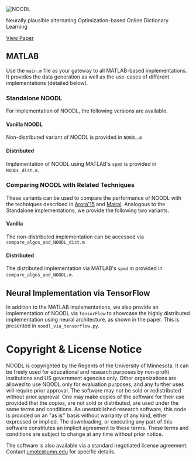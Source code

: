 ![NOODL](https://github.com/srambhatla/NOODL/blob/master/extras/logo.png "NOODL")

Neurally plausible alternating Optimization-based Online Dictionary Learning 

[View Paper](https://openreview.net/forum?id=HJeu43ActQ)

## MATLAB
Use the `main.m` file as your gateway to all MATLAB-based implementations. It provides the data generation as well as the use-cases of different implementations (detailed below).

### Standalone NOODL
For implementation of NOODL, the following versions are available.

#### Vanilla NOODL
Non-distributed variant of NOODL is provided in `NOODL.m`

#### Distributed
Implementation of NOODL using MATLAB's `spmd` is provided in `NOODL_dist.m`.

### Comparing NOODL with Related Techniques
These variants can be used to compare the performance of NOODL with the techniques described in [Arora'15](http://proceedings.mlr.press/v40/Arora15.html) and [Mairal](https://dl.acm.org/citation.cfm?id=1553463). Analogous to the Standalone implementations, we provide the following two variants.

#### Vanilla
The non-distributed implementation can be accessed via `compare_algos_and_NOODL_dist.m`

#### Distributed
The distributed implementation via MATLAB's `spmd` in provided in `compare_algos_and_NOODL.m`.

## Neural Implementation via TensorFlow
In addition to the MATLAB implementations, we also provide an implementation of NOODL via `TensorFlow` to showcase the highly distributed implementation using neural architecture, as shown in the paper. This is presented in `noodl_via_tensorflow.py`.

# Copyright & License Notice
NOODL is copyrighted by the Regents of the University of Minnesota. It can be freely used for educational and research purposes by non-profit institutions and US government agencies only. Other organizations are allowed to use NOODL only for evaluation purposes, and any further uses will require prior approval. The software may not be sold or redistributed without prior approval. One may make copies of the software for their use provided that the copies, are not sold or distributed, are used under the same terms and conditions.
As unestablished research software, this code is provided on an "as is'' basis without warranty of any kind, either expressed or implied. The downloading, or executing any part of this software constitutes an implicit agreement to these terms. These terms and conditions are subject to change at any time without prior notice. 

The software is also available via a standard negotiated license agreement. Contact umotc@umn.edu for specific details.
